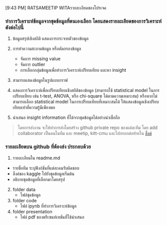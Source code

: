 [9:43 PM] RATSAMEETIP WITAรายละเอียดของโปรเจค

### ทำการวิเคราะห์ข้อมูลจากชุดข้อมูลที่ตนเองเลือก โดยแสดงรายละเอียดของการวิเคราะห์ดังต่อไปนี้
1. ข้อมูลสรุปเชิงสถิติ แสดงการกระจายตัวของข้อมูล
2. การทำความสะอาดข้อมูล หรือคัดกรองข้อมูล
   - จัดการ missing value
   - จัดการ outlier
   - การเลือกกลุ่มข้อมูลเพื่อทำการวิเคราะห์เปรียบเทียบ และหา insight

3. สามารถแสดงข้อมูลในรูปแบบกราฟ
4. แสดงการวิเคราะห์เพื่อเปรียบเทียบเชิงสถิติของข้อมูล (สามารถใช้ statistical model ในการเปรียบเทียบ เช่น t-test, ANOVA, หรือ chi-square ได้ตามความเหมาะสม) หรือหากไม่สามารถเลือก statistical model ในการเปรียบเทียบที่เหมาะสมได้ ให้แสดงข้อมูลเชิงเปรียบเทียบเท่าที่ความรู้มีเพียงพอ
5. นำเสนอ insight information ที่ได้จากชุดข้อมูลได้อย่างน่าเชื่อถือ

> โดยการส่งงาน จะให้ทำการส่งโดยสร้าง github private repo ของแต่ละทีม โดย add collaborator เป็นคนในทีม และ meetip, kitt-cmu  และไปกรอกต่อท้ายใน [ลิ้งค์](https://docs.google.com/spreadsheets/d/1lRdiqNH0bChp2HOCGEjIIe45h5tr9piCuS2tLw52Cfk/edit#gid=0)


### รายละเอียดบน github ที่ต้องส่ง ประกอบด้วย

1. รายละเอียดใน readme.md
  - รายชื่อทีม ระบุฟังก์ชันที่แต่ละคนรับผิดชอบ
  - ลิ้งค์ของ kaggle ไปยังชุดข้อมูลเริ่มต้น
  - อธิบายชุดข้อมูลที่เลือกมาโดยสรุป
2. folder data
   - ไฟล์ชุดข้อมูล
3. folder code
   - ไฟล์ ipynb ที่ทำการวิเคราะห์ข้อมูล 
4. folder presentation
   - ไฟล์ pdf ของพรีเซนท์เทชันที่ใช้นำเสนอ